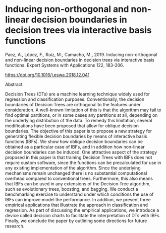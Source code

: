 # Inducing non-orthogonal and non-linear decision boundaries in decision trees via interactive basis functions

Paez, A., López, F., Ruiz, M., Camacho, M., 2019. Inducing non-orthogonal and non-linear decision boundaries in decision trees via interactive basis functions. Expert Systems with Applications 122, 183-206.

https://doi.org/10.1016/j.eswa.2018.12.041

Abstract

Decision Trees (DTs) are a machine learning technique widely used for regression and classification purposes. Conventionally, the decision boundaries of Decision Trees are orthogonal to the features under consideration. A well-known limitation of this is that the algorithm may fail to find optimal partitions, or in some cases any partitions at all, depending on the underlying distribution of the data. To remedy this limitation, several modifications have been proposed that allow for oblique decision boundaries. The objective of this paper is to propose a new strategy for generating flexible decision boundaries by means of interactive basis functions (IBFs). We show how oblique decision boundaries can be obtained as a particular case of IBFs, and in addition how non-linear decision boundaries can be induced. One attractive aspect of the strategy proposed in this paper is that training Decision Trees with IBFs does not require custom software, since the functions can be precalculated for use in any existing implementation of the algorithm. Since the underlying mechanisms remain unchanged there is no substantial computational overhead compared to conventional trees. Furthermore, this also means that IBFs can be used in any extensions of the Decision Tree algorithm, such as evolutionary trees, boosting, and bagging. We conduct a benchmarking exercise to understand under which conditions the use of IBFs can improve model the performance. In addition, we present three empirical applications that illustrate the approach in classification and regression. As part of discussing the empirical applications, we introduce a device called decision charts to facilitate the interpretation of DTs with IBFs. Finally, we conclude the paper by outlining some directions for future research.
